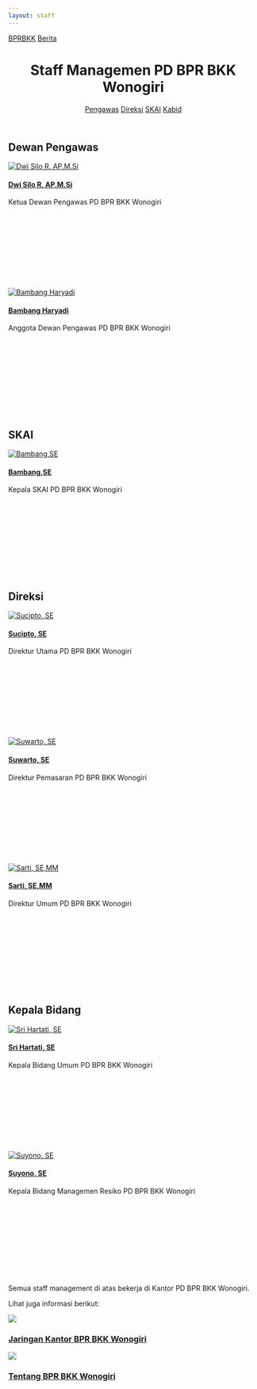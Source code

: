 ```yaml
---
layout: staff
---
```


<div class="container">
<!-- Top Navigation -->
	<div class="bprbkk-top clearfix">
		<a class="bprbkk-icon" href="/"><span>BPRBKK</span></a>
		<span class="right"><a class="bprbkk-icon" href="/news"><span>Berita</span></a></span>
	</div>
<div class="content">
	<header class="bprbkk-header">
		<h1>Staff Managemen <span>PD BPR BKK Wonogiri</span></h1>
		<nav class="bprbkk-staff">
			<a href="#dewan-pengawas">Pengawas</a>
			<a href="#direksi">Direksi</a>
			<a href="#skai">SKAI</a>
			<a href="#kepala-bidang">Kabid</a>
		</nav>
	</header>
	<div class="dummy dummy-avatar" id="dewan-pengawas">
	<h2>Dewan Pengawas</h2>
		<div class="tooltip tooltip-effect-1">
		<a href="#"><img src="/images/managemen/dwisilo.jpg" alt="Dwi Silo R, AP.M.Si"/><h4>Dwi Silo R, AP.M.Si</h4></a>
		<span class="tooltip-content"> Ketua Dewan Pengawas PD BPR BKK Wonogiri</span>
			<div class="tooltip-shape">
				<svg height="165px" width="220px">
				<use xlink:href="#managemen" class="bprbkk-1" />
				</svg>
			</div>
		</div>
		<div class="tooltip tooltip-effect-2">
		<a href="#"><img src="/images/managemen/bambang_haryadi.jpg" alt="Bambang Haryadi"/><h4>Bambang Haryadi</h4></a>
		<span class="tooltip-content">Anggota Dewan Pengawas PD BPR BKK Wonogiri</span>
			<div class="tooltip-shape">
				<svg height="165px" width="220px">
				<use xlink:href="#managemen-2" class="bprbkk-1" />
				</svg>
			</div>
		</div>
	</div>
	<div class="dummy dummy-avatar" id="skai">
	<h2>SKAI</h2>
		<div class="tooltip tooltip-effect-2">
		<a href="#"><img src="/images/managemen/bambang.jpg" alt="Bambang,SE"/><h4>Bambang,SE</h4></a>
		<span class="tooltip-content">Kepala SKAI PD BPR BKK Wonogiri</span>
			<div class="tooltip-shape">
				<svg height="165px" width="220px">
				<use xlink:href="#managemen-2" class="bprbkk-1" />
				</svg>
			</div>
		</div>
	</div>
	<div class="dummy dummy-avatar" id="direksi">
	<h2>Direksi</h2>
		<div class="tooltip tooltip-effect-1">
		<a href="#"><img src="/images/managemen/sucipto.jpg" alt="Sucipto, SE"/><h4>Sucipto, SE</h4></a>
		<span class="tooltip-content">Direktur Utama PD BPR BKK Wonogiri</span>
			<div class="tooltip-shape">
				<svg height="165px" width="220px">
				<use xlink:href="#managemen" class="bprbkk-1" />
				</svg>
			</div>
		</div>
		<div class="tooltip tooltip-effect-2">
		<a href="#"><img src="/images/managemen/suwarto.png" alt="Suwarto, SE"/><h4>Suwarto, SE</h4></a>
		<span class="tooltip-content">Direktur Pemasaran PD BPR BKK Wonogiri</span>
			<div class="tooltip-shape">
				<svg height="165px" width="220px">
				<use xlink:href="#managemen-2" class="bprbkk-1" />
				</svg>
			</div>
		</div>
		<div class="tooltip tooltip-effect-2">
		<a href="#"><img src="/images/managemen/sarti.jpg" alt="Sarti, SE,MM"/><h4>Sarti, SE,MM</h4></a>
		<span class="tooltip-content">Direktur Umum PD BPR BKK Wonogiri</span>
			<div class="tooltip-shape">
				<svg height="165px" width="220px">
				<use xlink:href="#managemen-2" class="bprbkk-1" />
				</svg>
			</div>
		</div>
	</div>
	<div class="dummy dummy-avatar" id="kepala-bidang">
	<h2>Kepala Bidang</h2>
		<div class="tooltip tooltip-effect-1">
			<a href="#"><img src="/images/managemen/sri_hartati.png" alt="Sri Hartati, SE"/><h4>Sri Hartati, SE</h4></a>
			<span class="tooltip-content">Kepala Bidang Umum PD BPR BKK Wonogiri</span>
			<div class="tooltip-shape">
				<svg height="165px" width="220px">
				<use xlink:href="#managemen" class="bprbkk-1" />
				</svg>
			</div>
		</div>
		<div class="tooltip tooltip-effect-2">
			<a href="#"><img src="/images/managemen/suyono.png" alt="Suyono, SE"/><h4>Suyono, SE</h4></a>
			<span class="tooltip-content">Kepala Bidang Managemen Resiko PD BPR BKK Wonogiri</span>
			<div class="tooltip-shape">
				<svg height="165px" width="220px">
				<use xlink:href="#managemen-2" class="bprbkk-1" />
				</svg>
			</div>
		</div>
	</div>
	<p class="info">Semua staff management di atas bekerja di Kantor PD BPR BKK Wonogiri.</p>
	<section class="related">
		<p>Lihat juga informasi berikut:</p>
			<a href="/about/kantor">
				<img src="/images/jaringan_kantor_300x142.jpg" />
				<h3>Jaringan Kantor BPR BKK Wonogiri</h3>
			</a>
			<a href="/about">
				<img src="/images/bprbkk_300x142.jpg" />
				<h3>Tentang BPR BKK Wonogiri</h3>
			</a>
	</section>
</div><!-- /content -->
</div><!-- /container -->
